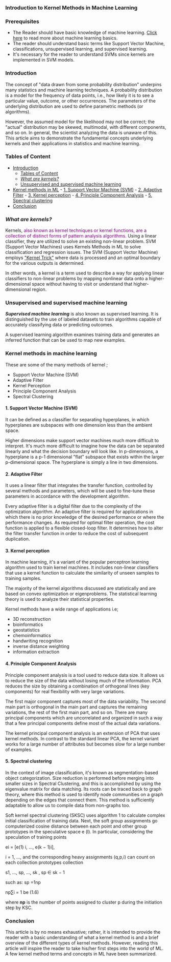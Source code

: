 ### Introduction to Kernel Methods in Machine Learning

### Prerequisites
- The Reader should have basic knowledge of machine learning. [Click here](https://www.digitalocean.com/community/tutorials/an-introduction-to-machine-learning) to read more about machine learning basics.
- The reader should understand basic terms like Support Vector Machine, classifications, unsupervised learning, and supervised learning.
- It's necessary for the reader to understand SVMs since kernels are implemented in SVM models. 


### Introduction
The concept of "data drawn from some probability distribution" underpins many statistics and machine learning techniques. A probability distribution is a model for the frequency of data points, i.e., how likely it is to see a particular value, outcome, or other occurrences. The parameters of the underlying distribution are used to define parametric methods (or algorithms).


However, the assumed model for the likelihood may not be correct; the "actual" distribution may be skewed, multimodal, with different components, and so on. In general, the scientist analyzing the data is unaware of this. This article aims to demonstrate the fundamental concepts underlying kernels and their applications in statistics and machine learning.

### Tables of Content
- [Introduction](#introduction)
	- [Tables of Content](#tables-of-content)
	- [_What are kernels?_](#what-are-kernels)
	- [Unsupervised and supervised machine learning](#unsupervised-and-supervised-machine-learning)
- [Kernel methods in ML](#kernel-methods-in-ml)
		- [1. Support Vector Machine (SVM)](#1-support-vector-machine-svm)
		- [2. Adaptive Filter](#2-adaptive-filter)
		- [3. Kernel perception](#3-kernel-perception)
		- [4. Principle Component Analysis](#4-principle-component-analysis)
		- [5. Spectral clustering](#5-spectral-clustering)
- [Conclusion](#conclusion)

### _What are kernels?_
Kernels, <span style="color:purple">also known as kernel techniques or kernel functions, are a collection of distinct forms of pattern analysis algorithms.</span> Using a linear classifier, they are utilized to solve an existing non-linear problem. SVM (Support Vector Machines) uses Kernels Methods in ML to solve classification and regression issues. The SVM (Support Vector Machine) employs ["Kernel Trick"](https://towardsdatascience.com/the-kernel-trick-c98cdbcaeb3f) where data is processed and an optimal boundary for the various outputs is determined.

In other words, a kernel is a term used to describe a way for applying linear classifiers to non-linear problems by mapping nonlinear data onto a higher-dimensional space without having to visit or understand that higher-dimensional region.

### Unsupervised and supervised machine learning
___Supervised machine learning___ is also known as supervised learning. It is distinguished by the use of labeled datasets to train algorithms capable of accurately classifying data or predicting outcomes.

A supervised learning algorithm examines training data and generates an inferred function that can be used to map new examples.

### Kernel methods in machine learning
These are some of the many methods of kernel ;
- Support Vector Machine (SVM)
- Adaptive Filter
- Kernel Perception
- Principle Component Analysis
- Spectral Clustering

#### 1. Support Vector Machine (SVM)
It can be defined as a classifier for separating hyperplanes, in which hyperplanes are subspaces with one dimension less than the ambient space. 

Higher dimensions make support vector machines much more difficult to interpret. It's much more difficult to imagine how the data can be separated linearly and what the decision boundary will look like. In p-dimensions, a hyperplane is a p-1 dimensional "flat" subspace that exists within the larger p-dimensional space. The hyperplane is simply a line in two dimensions.

#### 2. Adaptive Filter
It uses a linear filter that integrates the transfer function, controlled by several methods and parameters, which will be used to fine-tune these parameters in accordance with the development algorithm.

Every adaptive filter is a digital filter due to the complexity of the optimization algorithm. An adaptive filter is required for applications in which there is no prior knowledge of the desired performance or where the performance changes. As required for optimal filter operation, the cost function is applied to a flexible closed-loop filter. It determines how to alter the filter transfer function in order to reduce the cost of subsequent duplication.


#### 3. Kernel perception
In machine learning, it's a variant of the popular perceptron learning algorithm used to train kernel machines. It includes non-linear classifiers that use a kernel function to calculate the similarity of unseen samples to training samples.

The majority of the kernel algorithms discussed are statistically and are based on convex optimization or eigenproblems. The statistical learning theory is used to analyze their statistical properties.

Kernel methods have a wide range of applications i.e;

 - 3D reconstruction
 - bioinformatics
 - geostatistics
 - chemoinformatics
 - handwriting recognition
 - inverse distance weighting
 - information extraction

#### 4. Principle Component Analysis
Principle component analysis is a tool used to reduce data size. It allows us to reduce the size of the data without losing much of the information. PCA reduces the size by obtaining a combination of orthogonal lines (key components) for real flexibility with very large variations.

The first major component captures most of the data variability. The second main part is orthogonal in the main part and captures the remaining variations, the rest of the first main part, and so on. There are many principal components which are uncorrelated and organized in such a way that a few principal components define most of the actual data variations.

The kernel principal component analysis is an extension of PCA that uses kernel methods. In contrast to the standard linear PCA, the kernel variant works for a large number of attributes but becomes slow for a large number of examples.

#### 5. Spectral clustering
In the context of image classification, it's known as segmentation-based object categorization. Size reduction is performed before merging into smaller sizes in Spectral Clustering, and this is accomplished by using the eigenvalue matrix for data matching. Its roots can be traced back to graph theory, where this method is used to identify node communities on a graph depending on the edges that connect them. This method is sufficiently adaptable to allow us to compile data from non-graphs too.

Soft kernel spectral clustering (SKSC) uses algorithm 1 to calculate complex initial classification of training data. Next, the soft group assignments go computerized cosine distance between each point and other group prototypes in the speculative space e (l). In particular, considering the speculation of training points 

ei = [e(1)
i, ..., e(k − 1)i], 

i = 1, ...,  and the corresponding heavy assignments (q,p,i) can count on each collection prototypes collection 

s1, ..., sp, ..., sk
, sp ∈ sk − 1 

such as: sp =1np 

np∑i = 1 be (1.6)

where **np** is the number of points assigned to cluster p during the initiation step by KSC.

### Conclusion
This article is by no means exhaustive; rather, it is intended to provide the reader with a basic understanding of what a kernel method is and a brief overview of the different types of kernel methods. However, reading this article will inspire the reader to take his/her first steps into the world of ML.
A few kernel method terms and concepts in ML have been summarized.
